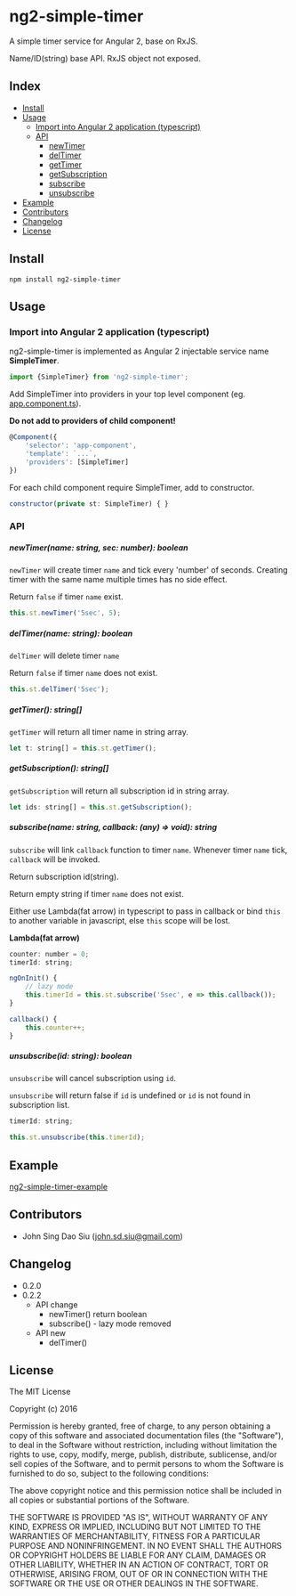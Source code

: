 # ng2-simple-timer

A simple timer service for Angular 2, base on RxJS.

Name/ID(string) base API. RxJS object not exposed.

## Index
<!-- TOC -->

- [Install](#install)
- [Usage](#usage)
	- [Import into Angular 2 application (typescript)](#import-into-angular-2-application-typescript)
	- [API](#api)
		- [newTimer](#newtimername-string-sec-number-boolean)
		- [delTimer](#deltimername-string-boolean)
		- [getTimer](#gettimer-string)
		- [getSubscription](#getsubscription-string)
		- [subscribe](#subscribename-string-callback-any-void-string)
		- [unsubscribe](#unsubscribeid-string-boolean)
- [Example](#example)
- [Contributors](#contributors)
- [Changelog](#changelog)
- [License](#license)

<!-- /TOC -->
## Install

```
npm install ng2-simple-timer
```

## Usage

### Import into Angular 2 application (typescript)

ng2-simple-timer is implemented as Angular 2 injectable service name __SimpleTimer__.

```javascript
import {SimpleTimer} from 'ng2-simple-timer';
```

Add SimpleTimer into providers in your top level component (eg. [app.component.ts](https://github.com/J-Siu/ng2-simple-timer-example/blob/master/app/app.component.ts)).

__Do not add to providers of child component!__

```javascript
@Component({
	'selector': 'app-component',
	'template': `...`,
	'providers': [SimpleTimer]
})
```

For each child component require SimpleTimer, add to constructor.

```javascript
constructor(private st: SimpleTimer) { }
```

### API

##### newTimer(name: string, sec: number): boolean

`newTimer` will create timer `name` and tick every 'number' of seconds. Creating timer with the same name multiple times has no side effect.

Return `false` if timer `name` exist.

```javascript
this.st.newTimer('5sec', 5);
```

##### delTimer(name: string): boolean

`delTimer` will delete timer `name`

Return `false` if timer `name` does not exist.

```javascript
this.st.delTimer('5sec');
```

##### getTimer(): string[]

`getTimer` will return all timer name in string array.
```javascript
let t: string[] = this.st.getTimer();
```


##### getSubscription(): string[]

`getSubscription` will return all subscription id in string array.
```javascript
let ids: string[] = this.st.getSubscription();
```


##### subscribe(name: string, callback: (any) => void): string

`subscribe` will link `callback` function to timer `name`. Whenever timer `name` tick, `callback` will be invoked. 

Return subscription id(string).

Return empty string if timer `name` does not exist.

Either use Lambda(fat arrow) in typescript to pass in callback or bind `this` to another variable in javascript, else `this` scope will be lost.

__Lambda(fat arrow)__
```javascript
counter: number = 0;
timerId: string;

ngOnInit() {
	// lazy mode
	this.timerId = this.st.subscribe('5sec', e => this.callback());
}

callback() {
	this.counter++;
}
```


##### unsubscribe(id: string): boolean

`unsubscribe` will cancel subscription using `id`.

`unsubscribe` will return false if `id` is undefined or `id` is not found in subscription list.

```javascript
timerId: string;

this.st.unsubscribe(this.timerId);
```


## Example

[ng2-simple-timer-example](https://github.com/J-Siu/ng2-simple-timer-example)


## Contributors

* John Sing Dao Siu (<john.sd.siu@gmail.com>)


## Changelog

* 0.2.0
* 0.2.2
	- API change
		- newTimer() return boolean
		- subscribe() - lazy mode removed
	- API new
		- delTimer() 

## License

The MIT License

Copyright (c) 2016

Permission is hereby granted, free of charge, to any person obtaining a copy
of this software and associated documentation files (the "Software"), to deal
in the Software without restriction, including without limitation the rights
to use, copy, modify, merge, publish, distribute, sublicense, and/or sell
copies of the Software, and to permit persons to whom the Software is
furnished to do so, subject to the following conditions:

The above copyright notice and this permission notice shall be included in
all copies or substantial portions of the Software.

THE SOFTWARE IS PROVIDED "AS IS", WITHOUT WARRANTY OF ANY KIND, EXPRESS OR
IMPLIED, INCLUDING BUT NOT LIMITED TO THE WARRANTIES OF MERCHANTABILITY,
FITNESS FOR A PARTICULAR PURPOSE AND NONINFRINGEMENT. IN NO EVENT SHALL THE
AUTHORS OR COPYRIGHT HOLDERS BE LIABLE FOR ANY CLAIM, DAMAGES OR OTHER
LIABILITY, WHETHER IN AN ACTION OF CONTRACT, TORT OR OTHERWISE, ARISING FROM,
OUT OF OR IN CONNECTION WITH THE SOFTWARE OR THE USE OR OTHER DEALINGS IN
THE SOFTWARE.


